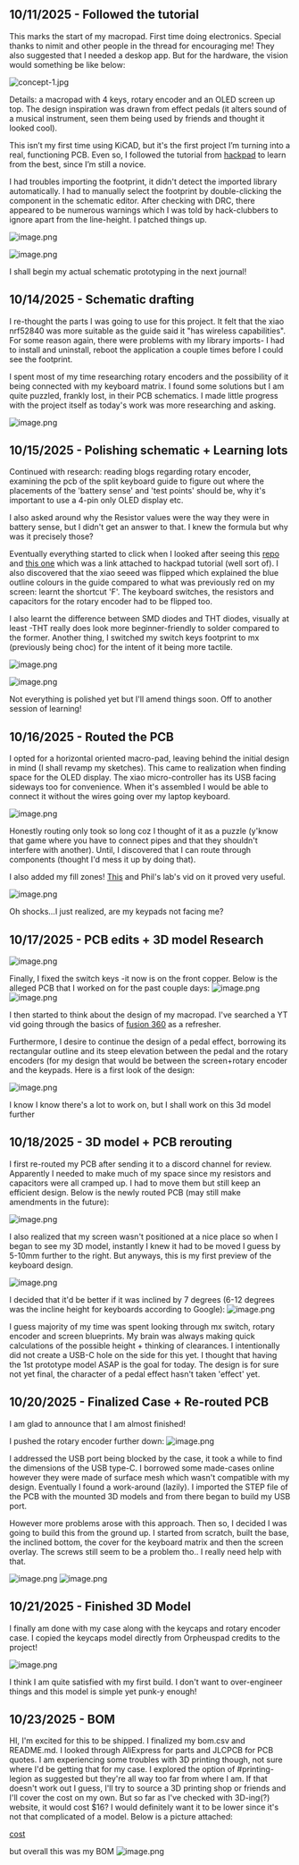 <!--
  ===================    !!READ THIS NOTICE!!   ====================
  DO NOT edit this file manually. Your changes WILL BE OVERWRITTEN!
  This journal is auto generated and updated by Hack Club Blueprint.
  To edit this file, please edit your journal entries on Blueprint.
  ==================================================================
-->

## 10/11/2025 - Followed the tutorial  

This marks the start of my macropad. First time doing electronics. Special thanks to nimit and other people in the thread for encouraging me! They also suggested that I needed a deskop app. But for the hardware, the vision would something be like below:

![concept-1.jpg](https://blueprint.hackclub.com/user-attachments/blobs/proxy/eyJfcmFpbHMiOnsiZGF0YSI6MTU4OSwicHVyIjoiYmxvYl9pZCJ9fQ==--99acb60c861b588bb9ba950350989237539b35af/concept-1.jpg)

Details: a macropad with 4 keys, rotary encoder and an OLED screen up top. The design inspiration was drawn from effect pedals (it alters sound of a musical instrument, seen them being used by friends and thought it looked cool). 

This isn’t my first time using KiCAD, but it's the first project I’m turning into a real, functioning PCB. Even so, I followed the tutorial from [hackpad](https://hackpad.hackclub.com/guide) to learn from the best, since I’m still a novice.

I had troubles importing the footprint, it didn't detect the imported library automatically. I had to manually select the footprint by double-clicking the component in the schematic editor. After checking with DRC, there appeared to be numerous warnings which I was told by hack-clubbers to ignore apart from the line-height. I patched things up.

![image.png](https://blueprint.hackclub.com/user-attachments/blobs/proxy/eyJfcmFpbHMiOnsiZGF0YSI6MTU5MCwicHVyIjoiYmxvYl9pZCJ9fQ==--96eaa782308a161b88575a3ce258203d2cdc9abd/image.png)

![image.png](https://blueprint.hackclub.com/user-attachments/blobs/proxy/eyJfcmFpbHMiOnsiZGF0YSI6MTU5MSwicHVyIjoiYmxvYl9pZCJ9fQ==--417ca5dfdf6dcb7298cd15d32f4b8dd824939ea0/image.png)


I shall begin my actual schematic prototyping in the next journal!

  

## 10/14/2025 - Schematic drafting  

I re-thought the parts I was going to use for this project. It felt that the xiao nrf52840 was more suitable as the guide said it "has wireless capabilities". For some reason again, there were problems with my library imports- I had to install and uninstall, reboot the application a couple times before I could see the footprint.

I spent most of my time researching rotary encoders and the possibility of it being connected with my keyboard matrix. I found some solutions but I am quite puzzled, frankly lost, in their PCB schematics. I made little progress with the project itself as today's work was more researching and asking. 

![image.png](https://blueprint.hackclub.com/user-attachments/blobs/proxy/eyJfcmFpbHMiOnsiZGF0YSI6MjAyMSwicHVyIjoiYmxvYl9pZCJ9fQ==--506625f17c6f939deda9a32bede705cfd578428d/image.png)
  

## 10/15/2025 - Polishing schematic + Learning lots  

Continued with research: reading blogs regarding rotary encoder, examining the pcb of the split keyboard guide to figure out where the placements of the 'battery sense' and 'test points' should be, why it's important to use a 4-pin only OLED display etc. 

I also asked around why the Resistor values were the way they were in battery sense, but I didn't get an answer to that. I knew the formula but why was it precisely those?

Eventually everything started to click when I looked after seeing this [repo](https://github.com/bytesizedengineering/macropad?tab=readme-ov-file) and [this one](https://palmacas.com/macroboard-diseno/) which was a link attached to hackpad tutorial (well sort of). I also discovered that the xiao seeed was flipped which explained the blue outline colours in the guide compared to what was previously red on my screen: learnt the shortcut 'F'. The keyboard switches, the resistors and capacitors for the rotary encoder had to be flipped too.

I also learnt the difference between SMD diodes and THT diodes, visually at least -THT really does look more beginner-friendly to solder compared to the former. Another thing, I switched my switch keys footprint to mx (previously being choc) for the intent of it being more tactile.

![image.png](https://blueprint.hackclub.com/user-attachments/blobs/proxy/eyJfcmFpbHMiOnsiZGF0YSI6MjIxNywicHVyIjoiYmxvYl9pZCJ9fQ==--5693cf6ed1993e1101b6f271e758c67c9c37d657/image.png)

![image.png](https://blueprint.hackclub.com/user-attachments/blobs/proxy/eyJfcmFpbHMiOnsiZGF0YSI6MjIxNCwicHVyIjoiYmxvYl9pZCJ9fQ==--bb8e0e216c4affdb415110109fcccd4fb2f80c37/image.png)

Not everything is polished yet but I'll amend things soon. Off to another session of learning!  

## 10/16/2025 - Routed the PCB  

I opted for a horizontal oriented macro-pad, leaving behind the initial design in mind (I shall revamp my sketches). This came to realization when finding space for the OLED display. The xiao micro-controller has its USB facing sideways too for convenience. When it's assembled I would be able to connect it without the wires going over my laptop keyboard.

![image.png](https://blueprint.hackclub.com/user-attachments/blobs/proxy/eyJfcmFpbHMiOnsiZGF0YSI6MjM2NiwicHVyIjoiYmxvYl9pZCJ9fQ==--15f891a3753e1495b6093fdbdc9e8a65a0c3b412/image.png)

Honestly routing only took so long coz I thought of it as a puzzle (y'know that game where you have to connect pipes and that they shouldn't interfere with another). Until, I discovered that I can route through components (thought I'd mess it up by doing that).  

I also added my fill zones! [This](https://wiki.ai03.com/books/pcb-design/chapter/pcb-designer-guide) and Phil's lab's vid on it proved very useful. 

![image.png](https://blueprint.hackclub.com/user-attachments/blobs/proxy/eyJfcmFpbHMiOnsiZGF0YSI6MjM2NCwicHVyIjoiYmxvYl9pZCJ9fQ==--d9a081cf87130ae6deb2fa5a115de8c7ca7a1588/image.png)

Oh shocks...I just realized, are my keypads not facing me?  

## 10/17/2025 - PCB edits + 3D model Research  

![image.png](https://blueprint.hackclub.com/user-attachments/blobs/proxy/eyJfcmFpbHMiOnsiZGF0YSI6MjUwNywicHVyIjoiYmxvYl9pZCJ9fQ==--c9c692039e7c0d5ab4a35d3b0e67269985f9ffad/image.png)

Finally, I fixed the switch keys -it now is on the front copper. Below is the alleged PCB that I worked on for the past couple days: 
![image.png](https://blueprint.hackclub.com/user-attachments/blobs/proxy/eyJfcmFpbHMiOnsiZGF0YSI6MjUwOCwicHVyIjoiYmxvYl9pZCJ9fQ==--50fc381c769c14bd15b1657032229449a24070d1/image.png)
![image.png](https://blueprint.hackclub.com/user-attachments/blobs/proxy/eyJfcmFpbHMiOnsiZGF0YSI6MjUwOSwicHVyIjoiYmxvYl9pZCJ9fQ==--7e7014e62200a0a9fffb5935c0ad02ba16affdc4/image.png)

I then started to think about the design of my macropad. I've searched a YT vid going through the basics of [fusion 360](https://www.youtube.com/watch?v=WEIpQHWqPVw&list=PLLm7Yjr9z_z07ohtjFGkA5w-j_NMj8B3J) as a refresher. 

Furthermore, I desire to continue the design of a pedal effect, borrowing its rectangular outline and its steep elevation between the pedal and the rotary encoders (for my design that would be between the screen+rotary encoder and the keypads. Here is a first look of the design:

![image.png](https://blueprint.hackclub.com/user-attachments/blobs/proxy/eyJfcmFpbHMiOnsiZGF0YSI6MjUxMCwicHVyIjoiYmxvYl9pZCJ9fQ==--acd7d535e3ac2e7275c84886214bba2b16891148/image.png)

I know I know there's a lot to work on, but I shall work on this 3d model further


  

## 10/18/2025 - 3D model + PCB rerouting  

I first re-routed my PCB after sending it to a discord channel for review. Apparently I needed to make much of my space since my resistors and capacitors were all cramped up. I had to move them but still keep an efficient design. Below is the newly routed PCB (may still make amendments in the future):

![image.png](https://blueprint.hackclub.com/user-attachments/blobs/proxy/eyJfcmFpbHMiOnsiZGF0YSI6MjY3OSwicHVyIjoiYmxvYl9pZCJ9fQ==--55f29dda4dc748d1755f24feb608277e8a8c9d4d/image.png)

I also realized that my screen wasn't positioned at a nice place so when I began to see my 3D model, instantly I knew it had to be moved I guess by 5-10mm further to the right. But anyways, this is my first preview of the keyboard design.

![image.png](https://blueprint.hackclub.com/user-attachments/blobs/proxy/eyJfcmFpbHMiOnsiZGF0YSI6MjY3OCwicHVyIjoiYmxvYl9pZCJ9fQ==--eb4cd8c713382dc63ef0b25d04eaf67b0a6df9d4/image.png)

I decided that it'd be better if it was inclined by 7 degrees (6-12 degrees was the incline height for keyboards according to Google):
![image.png](https://blueprint.hackclub.com/user-attachments/blobs/proxy/eyJfcmFpbHMiOnsiZGF0YSI6MjY4MiwicHVyIjoiYmxvYl9pZCJ9fQ==--40939da3300afa38f81a6ed8bb743048c8e07b6f/image.png)

I guess majority of my time was spent looking through mx switch, rotary encoder and screen blueprints. My brain was always making quick calculations of the possible height + thinking of clearances. I intentionally did not create a USB-C hole on the side for this yet. I thought that having the 1st prototype model ASAP is the goal for today. The design is for sure not yet final, the character of a pedal effect hasn't taken 'effect' yet.   

## 10/20/2025 - Finalized Case + Re-routed PCB  

I am glad to announce that I am almost finished!

I pushed the rotary encoder further down:
![image.png](https://blueprint.hackclub.com/user-attachments/blobs/proxy/eyJfcmFpbHMiOnsiZGF0YSI6MzcyMywicHVyIjoiYmxvYl9pZCJ9fQ==--ece7d2bec7870f3d0e90aa55af43cdbead1b4c4b/image.png)

I addressed the USB port being blocked by the case, it took a while to find the dimensions of the USB type-C. I borrowed some made-cases online however they were made of surface mesh which wasn't compatible with my design. Eventually I found a work-around (lazily). I imported the STEP file of the PCB with the mounted 3D models and from there began to build my USB port.

However more problems arose with this approach. Then so, I decided I was going to build this from the ground up. I started from scratch, built the base, the inclined bottom, the cover for the keyboard matrix and then the screen overlay. The screws still seem to be a problem tho.. I really need help with that.

![image.png](https://blueprint.hackclub.com/user-attachments/blobs/proxy/eyJfcmFpbHMiOnsiZGF0YSI6MzcyMSwicHVyIjoiYmxvYl9pZCJ9fQ==--e63abc7fa635a0662a3cd19872a613d9f185f6b7/image.png)
![image.png](https://blueprint.hackclub.com/user-attachments/blobs/proxy/eyJfcmFpbHMiOnsiZGF0YSI6MzcyMiwicHVyIjoiYmxvYl9pZCJ9fQ==--65c12c2b0a5b38d77c0adea9560d7aada39bf61b/image.png)
  

## 10/21/2025 - Finished 3D Model  

I finally am done with my case along with the keycaps and rotary encoder case. I copied the keycaps model directly from Orpheuspad credits to the project!

![image.png](https://blueprint.hackclub.com/user-attachments/blobs/proxy/eyJfcmFpbHMiOnsiZGF0YSI6NDA1NSwicHVyIjoiYmxvYl9pZCJ9fQ==--13515724b4d5ed1d60a12a15c5ef635fe72e6fe0/image.png)

I think I am quite satisfied with my first build. I don't want to over-engineer things and this model is simple yet punk-y enough!  

## 10/23/2025 - BOM  

HI, I'm excited for this to be shipped. I finalized my bom.csv and README.md. I looked through AliExpress for parts and JLCPCB for PCB quotes. I am experiencing some troubles with 3D printing though, not sure where I'd be getting that for my case. I explored the option of #printing-legion as suggested but they're all way too far from where I am. If that doesn't work out I guess, I'll try to source a 3D printing shop or friends and I'll cover the cost on my own. But so far as I've checked with 3D-ing(?) website, it would cost $16? I would definitely want it to be lower since it's not that complicated of a model. Below is a picture attached:

[cost](screenshots/3dCase_bill.png) 


but overall this was my BOM
![image.png](https://blueprint.hackclub.com/user-attachments/blobs/proxy/eyJfcmFpbHMiOnsiZGF0YSI6NDY3MywicHVyIjoiYmxvYl9pZCJ9fQ==--25207d61552ad8339b0eee5fc9ffe94127ac1da9/image.png)
  

